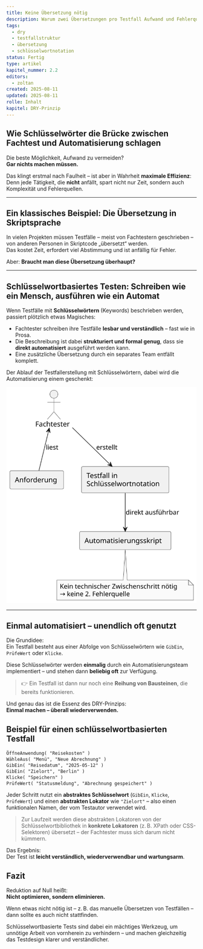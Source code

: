 ```yaml
---
title: Keine Übersetzung nötig
description: Warum zwei Übersetzungen pro Testfall Aufwand und Fehlerquellen verursachen – und wie man das vermeiden kann.
tags:
  - dry
  - testfallstruktur
  - übersetzung
  - schlüsselwortnotation
status: Fertig
type: artikel
kapitel_nummer: 2.2
editors:
  - zoltan
created: 2025-08-11
updated: 2025-08-11
rolle: Inhalt
kapitel: DRY-Prinzip
---
```


## Wie Schlüsselwörter die Brücke zwischen Fachtest und Automatisierung schlagen

Die beste Möglichkeit, Aufwand zu vermeiden?  
**Gar nichts machen müssen.**

Das klingt erstmal nach Faulheit – ist aber in Wahrheit **maximale Effizienz**:  
Denn jede Tätigkeit, die **nicht** anfällt, spart nicht nur Zeit, sondern auch Komplexität und Fehlerquellen.

---

## Ein klassisches Beispiel: Die Übersetzung in Skriptsprache

In vielen Projekten müssen Testfälle – meist von Fachtestern geschrieben – von anderen Personen in Skriptcode „übersetzt“ werden.  
Das kostet Zeit, erfordert viel Abstimmung und ist anfällig für Fehler.

Aber: **Braucht man diese Übersetzung überhaupt?**

---

## Schlüsselwortbasiertes Testen: Schreiben wie ein Mensch, ausführen wie ein Automat

Wenn Testfälle mit **Schlüsselwörtern** (Keywords) beschrieben werden, passiert plötzlich etwas Magisches:

- Fachtester schreiben ihre Testfälle **lesbar und verständlich** – fast wie in Prosa.
- Die Beschreibung ist dabei **strukturiert und formal genug**, dass sie **direkt automatisiert** ausgeführt werden kann.
- Eine zusätzliche Übersetzung durch ein separates Team entfällt komplett.

Der Ablauf der Testfallerstellung mit Schlüsselwörtern, dabei wird die Automatisierung einem geschenkt:

![Ein-Phasen-Übersetzung mit Schlüsselwörtern](../assets/diagrams/dry-prinzip/testfall-ohne-zweite-uebersetzung.svg)

---

## Einmal automatisiert – unendlich oft genutzt

Die Grundidee:  
Ein Testfall besteht aus einer Abfolge von Schlüsselwörtern wie `GibEin`, `PrüfeWert` oder `Klicke`.

Diese Schlüsselwörter werden **einmalig** durch ein Automatisierungsteam implementiert – und stehen dann **beliebig oft** zur Verfügung.

> 👉 Ein Testfall ist dann nur noch eine **Reihung von Bausteinen**, die bereits funktionieren.

Und genau das ist die Essenz des DRY-Prinzips:  
**Einmal machen – überall wiederverwenden.**

## Beispiel für einen schlüsselwortbasierten Testfall

```
ÖffneAnwendung( "Reisekosten" )
WähleAus( "Menü", "Neue Abrechnung" ) 
GibEin( "Reisedatum", "2025-05-12" ) 
GibEin( "Zielort", "Berlin" ) 
Klicke( "Speichern" )
PrüfeWert( "Statusmeldung", "Abrechnung gespeichert" )
```

Jeder Schritt nutzt ein **abstraktes Schlüsselwort** (`GibEin`, `Klicke`, `PrüfeWert`) und einen **abstrakten Lokator** wie `"Zielort"` – also einen funktionalen Namen, der vom Testautor verwendet wird.

> Zur Laufzeit werden diese abstrakten Lokatoren von der Schlüsselwortbibliothek in **konkrete Lokatoren** (z. B. XPath oder CSS-Selektoren) übersetzt – der Fachtester muss sich darum nicht kümmern.

Das Ergebnis:  
Der Test ist **leicht verständlich, wiederverwendbar und wartungsarm**.
## Fazit

Reduktion auf Null heißt:  
**Nicht optimieren, sondern eliminieren.**

Wenn etwas nicht nötig ist – z. B. das manuelle Übersetzen von Testfällen – dann sollte es auch nicht stattfinden.

Schlüsselwortbasierte Tests sind dabei ein mächtiges Werkzeug, um unnötige Arbeit von vornherein zu verhindern – und machen gleichzeitig das Testdesign klarer und verständlicher.

